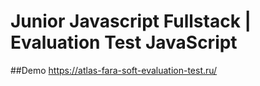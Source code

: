 # Junior Javascript Fullstack | Evaluation Test JavaScript
##Demo 
https://atlas-fara-soft-evaluation-test.ru/